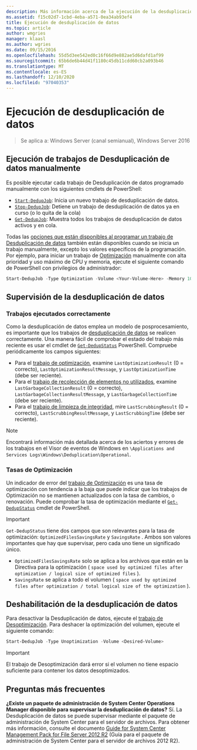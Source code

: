 ```yaml
---
description: Más información acerca de la ejecución de la desduplicación de datos
ms.assetid: f15c02d7-1cbd-4eba-a571-0ea34ab93ef4
title: Ejecución de desduplicación de datos
ms.topic: article
author: wmgries
manager: klaasl
ms.author: wgries
ms.date: 09/15/2016
ms.openlocfilehash: 55d5d3ee542ed0c16f66d9e882ae5d6dafd1af99
ms.sourcegitcommit: 65b6de6b44d41f1180c45db11cdd60cb2a093b46
ms.translationtype: MT
ms.contentlocale: es-ES
ms.lasthandoff: 12/10/2020
ms.locfileid: "97040353"
---
```

# <a name="running-data-deduplication"></a>Ejecución de desduplicación de datos

> Se aplica a: Windows Server (canal semianual), Windows Server 2016

## <a name="running-data-deduplication-jobs-manually"></a><a id="running-dedup-jobs-manually"></a>Ejecución de trabajos de Desduplicación de datos manualmente

Es posible ejecutar cada trabajo de Desduplicación de datos programado manualmente con los siguientes cmdlets de PowerShell:
* [`Start-DedupJob`](/previous-versions/system-center/system-center-2012-R2/hh758173(v=sc.12)): Inicia un nuevo trabajo de desduplicación de datos.
* [`Stop-DedupJob`](/previous-versions/system-center/system-center-2012-R2/hh758173(v=sc.12)): Detiene un trabajo de desduplicación de datos ya en curso (o lo quita de la cola)
* [`Get-DedupJob`](/previous-versions/system-center/system-center-2012-R2/hh758173(v=sc.12)): Muestra todos los trabajos de desduplicación de datos activos y en cola.

Todas las [opciones que están disponibles al programar un trabajo de Desduplicación de datos](advanced-settings.md#modifying-job-schedules-available-settings) también están disponibles cuando se inicia un trabajo manualmente, excepto los valores específicos de la programación. Por ejemplo, para iniciar un trabajo de [Optimización](understand.md#job-info-optimization) manualmente con alta prioridad y uso máximo de CPU y memoria, ejecute el siguiente comando de PowerShell con privilegios de administrador:

```PowerShell
Start-DedupJob -Type Optimization -Volume <Your-Volume-Here> -Memory 100 -Cores 100 -Priority High
```

## <a name="monitoring-data-deduplication"></a><a id="monitoring-dedup"></a>Supervisión de la desduplicación de datos

### <a name="job-successes"></a><a id="monitoring-dedup-job-successes"></a>Trabajos ejecutados correctamente

Como la desduplicación de datos emplea un modelo de posprocesamiento, es importante que los trabajos de [desduplicación de datos](understand.md#job-info) se realicen correctamente. Una manera fácil de comprobar el estado del trabajo más reciente es usar el cmdlet de [`Get-DedupStatus`](/previous-versions/system-center/system-center-2012-R2/hh758173(v=sc.12)) PowerShell. Compruebe periódicamente los campos siguientes:

* Para el [trabajo de optimización](understand.md#job-info-optimization), examine `LastOptimizationResult` (0 = correcto), `LastOptimizationResultMessage`, y `LastOptimizationTime` (debe ser reciente).
* Para el [trabajo de recolección de elementos no utilizados](understand.md#job-info-gc), examine `LastGarbageCollectionResult` (0 = correcto), `LastGarbageCollectionResultMessage`, y `LastGarbageCollectionTime` (debe ser reciente).
* Para el [trabajo de limpieza de integridad](understand.md#job-info-scrubbing), mire `LastScrubbingResult` (0 = correcto), `LastScrubbingResultMessage`, y `LastScrubbingTime` (debe ser reciente).

> [!Note]
> Encontrará información más detallada acerca de los aciertos y errores de los trabajos en el Visor de eventos de Windows en `\Applications and Services Logs\Windows\Deduplication\Operational`.

### <a name="optimization-rates"></a><a id="monitoring-dedup-optimization-rates"></a>Tasas de Optimización

Un indicador de error del [trabajo de Optimización](understand.md#job-info-optimization) es una tasa de optimización con tendencia a la baja que puede indicar que los trabajos de Optimización no se mantienen actualizados con la tasa de cambios, o renovación. Puede comprobar la tasa de optimización mediante el [`Get-DedupStatus`](/previous-versions/system-center/system-center-2012-R2/hh758173(v=sc.12)) cmdlet de PowerShell.

> [!Important]
> `Get-DedupStatus` tiene dos campos que son relevantes para la tasa de optimización: `OptimizedFilesSavingsRate` y `SavingsRate` . Ambos son valores importantes que hay que supervisar, pero cada uno tiene un significado único.
> - `OptimizedFilesSavingsRate` solo se aplica a los archivos que están en la Directiva para la optimización ( `space used by optimized files after optimization / logical size of optimized files` ).
> - `SavingsRate` se aplica a todo el volumen ( `space used by optimized files after optimization / total logical size of the optimization` ).

## <a name="disabling-data-deduplication"></a><a id="disabling-dedup"></a>Deshabilitación de la desduplicación de datos
Para desactivar la Desduplicación de datos, ejecute el [trabajo de Desoptimización](understand.md#job-info-unoptimization). Para deshacer la optimización del volumen, ejecute el siguiente comando:

```PowerShell
Start-DedupJob -Type Unoptimization -Volume <Desired-Volume>
```

> [!Important]
> El trabajo de Desoptimización dará error si el volumen no tiene espacio suficiente para contener los datos desoptimizados.

## <a name="frequently-asked-questions"></a><a id="faq"></a>Preguntas más frecuentes
**¿Existe un paquete de administración de System Center Operations Manager disponible para supervisar la desduplicación de datos?**
Sí. La Desduplicación de datos se puede supervisar mediante el paquete de administración de System Center para el servidor de archivos. Para obtener más información, consulte el documento [Guide for System Center Management Pack for File Server 2012 R2](https://download.microsoft.com/download/6/F/7/6F7A33B9-9383-48ED-9252-23C2C8AD1BDA/MPGuide_FileServer2012R2.doc) (Guía para el paquete de administración de System Center para el servidor de archivos 2012 R2).
